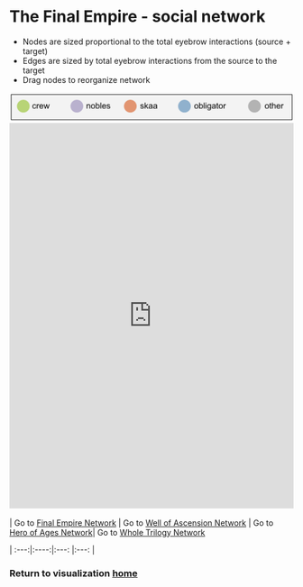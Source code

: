# The Final Empire - social network

* Nodes are sized proportional to the total eyebrow interactions (source + target)
* Edges are sized by total eyebrow interactions from the source to the target
* Drag nodes to reorganize network

<img src="fe_network_legend.png" alt="legend" width="600"/>

<iframe width="100%" height="684" frameborder="0"
  src="https://observablehq.com/embed/ea523a627b98997b?cell=fe_chart"></iframe>


| Go to [Final Empire Network](fe_net.html) | Go to [Well of Ascension Network](wa_net.html) | Go to [Hero of Ages Network](ha_net.html)| Go to [Whole Trilogy Network](mb_net.html)

| :---:|:----:|:---: |:---: |


### Return to visualization [home](../index.md)